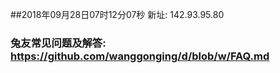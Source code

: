 ##2018年09月28日07时12分07秒 新址: 142.93.95.80
### 兔友常见问题及解答: https://github.com/wanggonging/d/blob/w/FAQ.md
